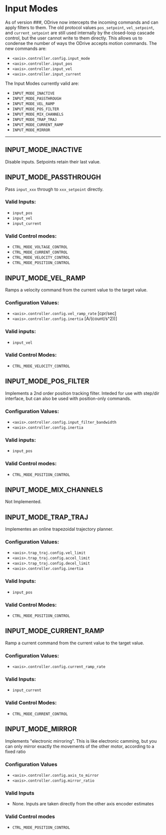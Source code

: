 # Input Modes
As of version ###, ODrive now intercepts the incoming commands and can apply filters to them.  The old protocol values `pos_setpoint`, `vel_setpoint`, and `current_setpoint` are still used internally by the closed-loop cascade control, but the user cannot write to them directly.  This allows us to condense the number of ways the ODrive accepts motion commands.  The new commands are:

* `<axis>.controller.config.input_mode`
* `<axis>.controller.input_pos`
* `<axis>.controller.input_vel`
* `<axis>.controller.input_current`

The Input Modes currently valid are:
* `INPUT_MODE_INACTIVE`
* `INPUT_MODE_PASSTHROUGH`
* `INPUT_MODE_VEL_RAMP`
* `INPUT_MODE_POS_FILTER`
* `INPUT_MODE_MIX_CHANNELS`
* `INPUT_MODE_TRAP_TRAJ`
* `INPUT_MODE_CURRENT_RAMP`
* `INPUT_MODE_MIRROR`

---

## INPUT_MODE_INACTIVE
Disable inputs.  Setpoints retain their last value.

## INPUT_MODE_PASSTHROUGH
Pass `input_xxx` through to `xxx_setpoint` directly.

### Valid Inputs:
* `input_pos`
* `input_vel`
* `input_current`

### Valid Control modes:
* `CTRL_MODE_VOLTAGE_CONTROL`
* `CTRL_MODE_CURRENT_CONTROL`
* `CTRL_MODE_VELOCITY_CONTROL`
* `CTRL_MODE_POSITION_CONTROL`

## INPUT_MODE_VEL_RAMP
Ramps a velocity command from the current value to the target value.

### Configuration Values:
* `<axis>.controller.config.vel_ramp_rate` [cpr/sec]
* `<axis>.controller.config.inertia` [A/(count/s^2))]

### Valid inputs:
* `input_vel`

### Valid Control Modes:
* `CTRL_MODE_VELOCITY_CONTROL`

## INPUT_MODE_POS_FILTER
Implements a 2nd order position tracking filter.  Inteded for use with step/dir interface, but can also be used with position-only commands.

### Configuration Values:
* `<axis>.controller.config.input_filter_bandwidth`
* `<axis>.controller.config.inertia`

### Valid inputs:
* `input_pos`

### Valid Control modes:
* `CTRL_MODE_POSITION_CONTROL`

## INPUT_MODE_MIX_CHANNELS
Not Implemented.


## INPUT_MODE_TRAP_TRAJ
Implementes an online trapezoidal trajectory planner.

### Configuration Values:
* `<axis>.trap_traj.config.vel_limit`
* `<axis>.trap_traj.config.accel_limit`
* `<axis>.trap_traj.config.decel_limit`
* `<axis>.controller.config.inertia`

### Valid Inputs:
* `input_pos`

### Valid Control Modes:
* `CTRL_MODE_POSITION_CONTROL`

## INPUT_MODE_CURRENT_RAMP
Ramp a current command from the current value to the target value.

### Configuration Values:
* `<axis>.controller.config.current_ramp_rate`

### Valid Inputs:
* `input_current`

### Valid Control Modes:
* `CTRL_MODE_CURRENT_CONTROL`

## INPUT_MODE_MIRROR
Implements "electronic mirroring".  This is like electronic camming, but you can only mirror exactly the movements of the other motor, according to a fixed ratio

### Configuration Values
* `<axis>.controller.config.axis_to_mirror`
* `<axis>.controller.config.mirror_ratio`

### Valid Inputs
* None.  Inputs are taken directly from the other axis encoder estimates

### Valid Control modes
* `CTRL_MODE_POSITION_CONTROL`
